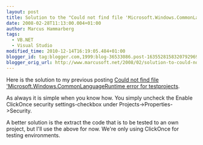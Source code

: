```yaml
---
layout: post
title: Solution to the "Could not find file 'Microsoft.Windows.CommonLanguageRuntime error" for testprojects
date: 2008-02-28T11:13:00.004+01:00
author: Marcus Hammarberg
tags:
  - VB.NET
  - Visual Studio
modified_time: 2010-12-14T16:19:05.484+01:00
blogger_id: tag:blogger.com,1999:blog-36533086.post-1635528158320792969
blogger_orig_url: http://www.marcusoft.net/2008/02/solution-to-could-not-find-file.html
---
```


Here is the solution to my previous posting [Could not find file
'Microsoft.Windows.CommonLanguageRuntime error for
testprojects](http://marcushammarberg.blogspot.com/2008/02/could-not-find-file-microsoftwindowscom.html).

As always it is simple when you know how. You simply uncheck the Enable
ClickOnce security settings-checkbox under
Projects-\>Properties-\>Security.

A better solution is the extract the code that is to be tested to an own
project, but I'll use the above for now. We're
only using ClickOnce for testing environments.
